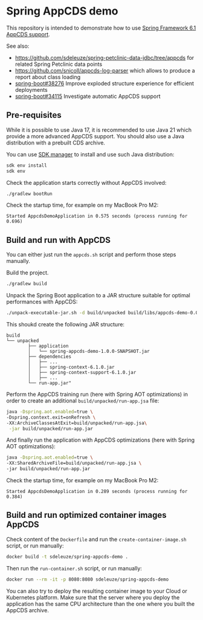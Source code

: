 # Spring AppCDS demo

This repository is intended to demonstrate how to use [Spring Framework 6.1 AppCDS support](https://docs.spring.io/spring-framework/reference/integration/class-data-sharing.html).

See also:
 - https://github.com/sdeleuze/spring-petclinic-data-jdbc/tree/appcds for related Spring Petclinic data points
 - https://github.com/snicoll/appcds-log-parser which allows to produce a report about class loading
 - [spring-boot#38276](https://github.com/spring-projects/spring-boot/issues/38276) Improve exploded structure experience for efficient deployments
 - [spring-boot#34115](https://github.com/spring-projects/spring-boot/issues/34115) Investigate automatic AppCDS support

## Pre-requisites

While it is possible to use Java 17, it is recommended to use Java 21 which provide a more advanced AppCDS support.
You should also use a Java distribution with a prebuilt CDS archive.

You can use [SDK manager](https://sdkman.io/) to install and use such Java distribution:
```bash
sdk env install
sdk env
```

Check the application starts correctly without AppCDS involved:
```bash
./gradlew bootRun
```

Check the startup time, for example on my MacBook Pro M2:
```
Started AppcdsDemoApplication in 0.575 seconds (process running for 0.696)
```

## Build and run with AppCDS
 
You can either just run the `appcds.sh` script and perform those steps manually.

Build the project.
```bash
./gradlew build
```

Unpack the Spring Boot application to a JAR structure suitable for optimal performances with AppCDS:
```bash
./unpack-executable-jar.sh -d build/unpacked build/libs/appcds-demo-0.0.1-SNAPSHOT.jar
```

This shoukd create the following JAR structure:
```
build
└── unpacked
        ├── application
        │   └── spring-appcds-demo-1.0.0-SNAPSHOT.jar
        ├── dependencies
        │   ├── ...
        │   ├── spring-context-6.1.0.jar
        │   ├── spring-context-support-6.1.0.jar
        │   ├── ...
        └── run-app.jar"
```

Perform the AppCDS training run (here with Spring AOT optimizations) in order to create an additional `build/unpacked/run-app.jsa` file:
```bash
java -Dspring.aot.enabled=true \
-Dspring.context.exit=onRefresh \
-XX:ArchiveClassesAtExit=build/unpacked/run-app.jsa\
 -jar build/unpacked/run-app.jar
```

And finally run the application with AppCDS optimizations (here with Spring AOT optimizations):
```bash
java -Dspring.aot.enabled=true \
-XX:SharedArchiveFile=build/unpacked/run-app.jsa \
-jar build/unpacked/run-app.jar
```

Check the startup time, for example on my MacBook Pro M2:
```
Started AppcdsDemoApplication in 0.289 seconds (process running for 0.384)
```

## Build and run optimized container images AppCDS

Check content of the `Dockerfile` and run the `create-container-image.sh` script, or run manually:
```bash
docker build -t sdeleuze/spring-appcds-demo .
```

Then run the `run-container.sh` script, or run manually:
```bash
docker run --rm -it -p 8080:8080 sdeleuze/spring-appcds-demo
```

You can also try to deploy the resulting container image to your Cloud or Kubernetes platform.
Make sure that the server where you deploy the application has the same CPU architecture than the one where you built the AppCDS archive.
